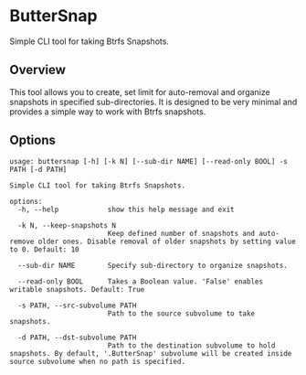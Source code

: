# ButterSnap
Simple CLI tool for taking Btrfs Snapshots.

## Overview
This tool allows you to create, set limit for auto-removal and organize snapshots in specified sub-directories. It is designed to be very minimal and provides a simple way to work with Btrfs snapshots.

## Options
```
usage: buttersnap [-h] [-k N] [--sub-dir NAME] [--read-only BOOL] -s PATH [-d PATH]

Simple CLI tool for taking Btrfs Snapshots.

options:
  -h, --help            show this help message and exit

  -k N, --keep-snapshots N
                        Keep defined number of snapshots and auto-remove older ones. Disable removal of older snapshots by setting value to 0. Default: 10

  --sub-dir NAME        Specify sub-directory to organize snapshots.

  --read-only BOOL      Takes a Boolean value. 'False' enables writable snapshots. Default: True

  -s PATH, --src-subvolume PATH
                        Path to the source subvolume to take snapshots.

  -d PATH, --dst-subvolume PATH
                        Path to the destination subvolume to hold snapshots. By default, '.ButterSnap' subvolume will be created inside source subvolume when no path is specified.
```
